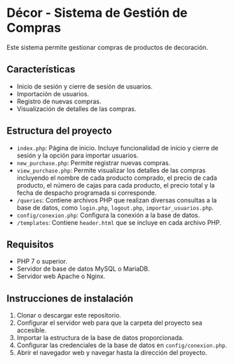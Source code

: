# Décor - Sistema de Gestión de Compras

Este sistema permite gestionar compras de productos de decoración.

## Características

- Inicio de sesión y cierre de sesión de usuarios.
- Importación de usuarios.
- Registro de nuevas compras.
- Visualización de detalles de las compras.

## Estructura del proyecto

- `index.php`: Página de inicio. Incluye funcionalidad de inicio y cierre de sesión y la opción para importar usuarios.
- `new_purchase.php`: Permite registrar nuevas compras.
- `view_purchase.php`: Permite visualizar los detalles de las compras incluyendo el nombre de cada producto comprado, el precio de cada producto, el número de cajas para cada producto, el precio total y la fecha de despacho programada si corresponde.
- `/queries`: Contiene archivos PHP que realizan diversas consultas a la base de datos, como `login.php`, `logout.php`, `importar_usuarios.php`.
- `config/conexion.php`: Configura la conexión a la base de datos.
- `/templates`: Contiene `header.html` que se incluye en cada archivo PHP.

## Requisitos

- PHP 7 o superior.
- Servidor de base de datos MySQL o MariaDB.
- Servidor web Apache o Nginx.

## Instrucciones de instalación

1. Clonar o descargar este repositorio.
2. Configurar el servidor web para que la carpeta del proyecto sea accesible.
3. Importar la estructura de la base de datos proporcionada.
4. Configurar las credenciales de la base de datos en `config/conexion.php`.
5. Abrir el navegador web y navegar hasta la dirección del proyecto.